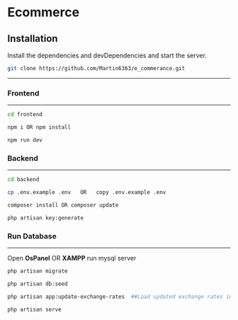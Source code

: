 # Ecommerce

## Installation

Install the dependencies and devDependencies and start the server.

```sh
git clone https://github.com/Martin6363/e_commerance.git
```

---

### Frontend

---

```sh
cd frontend
```

```sh
npm i OR npm install
```

```sh
npm run dev
```

### Backend

---

```sh
cd backend
```

```sh
cp .env.example .env   OR   copy .env.example .env
```

```sh
composer install OR composer update
```

```sh
php artisan key:generate
```

### Run Database

---

Open **OsPanel** OR **XAMPP** run mysql server

```sh
php artisan migrate
```

```sh
php artisan db:seed
```

```sh
php artisan app:update-exchange-rates  ##Load updated exchange rates into the database

```

```sh
php artisan serve

```
